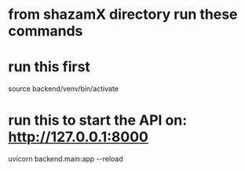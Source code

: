 # from shazamX directory run these commands

# run this first 
source backend/venv/bin/activate

# run this to start the API on: http://127.0.0.1:8000
uvicorn backend.main:app --reload
